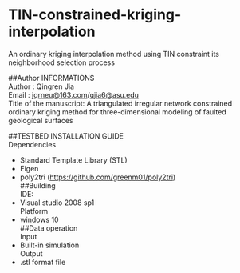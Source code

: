 # TIN-constrained-kriging-interpolation
An ordinary kriging interpolation method using TIN constraint its neighborhood selection process


##Author INFORMATIONS  
Author :  Qingren Jia  
Email   :   jqrneu@163.com/qjia6@asu.edu  
Title of the manuscript: A triangulated irregular network constrained ordinary kriging method for three-dimensional modeling of faulted geological surfaces  

##TESTBED INSTALLATION GUIDE  
Dependencies  
- Standard Template Library (STL)  
- Eigen  
- poly2tri (https://github.com/greenm01/poly2tri)  
##Building  
IDE:  
- Visual studio 2008 sp1  
Platform  
- windows 10  
##Data operation  
Input  
- Built-in simulation  
Output  
- .stl format file  
